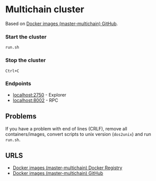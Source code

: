 # Multichain cluster

Based on [Docker images (master-multichain) GitHub](https://github.com/jmcewan/docker-multichain).

### Start the cluster

```
run.sh
```

### Stop the cluster

```
Ctrl+C
```

### Endpoints

* [localhost:2750](http://localhost:2750) - Explorer
* [localhost:8002](http://localhost:8002) - RPC

## Problems

If you have a problem with end of lines (CRLF), remove all containers/images, convert scripts to unix version (```dos2unix```) and run ```run.sh```.

## URLS
* [Docker images (master-multichain) Docker Registry](https://hub.docker.com/r/kunstmaan/master-multichain/)
* [Docker images (master-multichain) GitHub](https://github.com/jmcewan/docker-multichain)